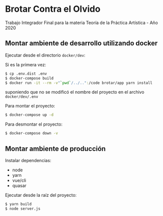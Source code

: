 # Brotar Contra el Olvido

Trabajo Integrador Final para la materia Teoría de la Práctica Artística - Año 2020

## Montar ambiente de desarrollo utilizando docker
Ejecutar desde el directorio `docker/dev`:

Si es la primera vez:
```sh
$ cp .env.dist .env
$ docker-compose build
$ docker run -it --rm -v"`pwd`/../..":/code brotar/app yarn install
```
suponiendo que no se modificó el nombre del proyecto en el archivo `docker/dev/.env`

Para montar el proyecto:
```sh
$ docker-compose up -d
```

Para desmontar el proyecto:
```sh
$ docker-compose down -v
```

## Montar ambiente de producción

Instalar dependencias:
 - node
 - yarn
 - vue/cli
 - quasar
 

Ejecutar desde la raíz del proyecto:
```sh
$ yarn build
$ node server.js
```
